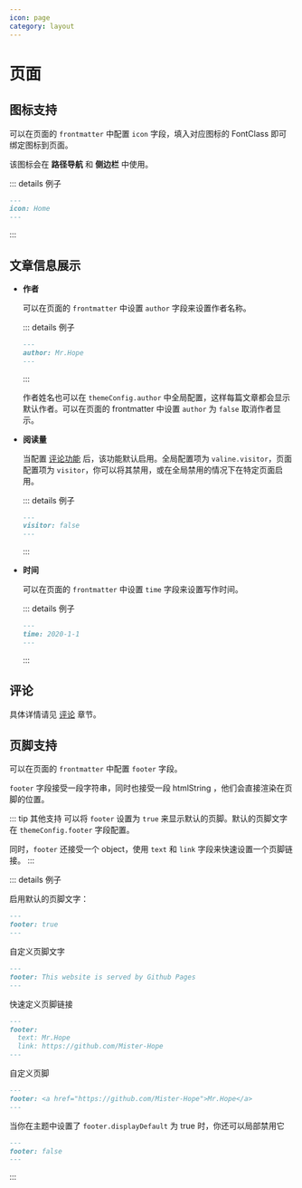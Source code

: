 ```yaml
---
icon: page
category: layout
---
```


# 页面

## 图标支持

可以在页面的 `frontmatter` 中配置 `icon` 字段，填入对应图标的 FontClass 即可绑定图标到页面。

该图标会在 **路径导航** 和 **侧边栏** 中使用。

::: details 例子

```md
---
icon: Home
---
```

:::

## 文章信息展示 <MyBadge text="支持局部配置" />

- **作者** <MyBadge text="支持局部配置" />

  可以在页面的 `frontmatter` 中设置 `author` 字段来设置作者名称。

  ::: details 例子

  ```md
  ---
  author: Mr.Hope
  ---
  ```

  :::

  作者姓名也可以在 `themeConfig.author` 中全局配置，这样每篇文章都会显示默认作者。可以在页面的 frontmatter 中设置 `author` 为 `false` 取消作者显示。

- **阅读量** <MyBadge text="支持局部配置" />

  当配置 [评论功能](../feature/comment.md) 后，该功能默认启用。全局配置项为 `valine.visitor`，页面配置项为 `visitor`，你可以将其禁用，或在全局禁用的情况下在特定页面启用。

  ::: details 例子

  ```md
  ---
  visitor: false
  ---
  ```

  :::

- **时间**

  可以在页面的 `frontmatter` 中设置 `time` 字段来设置写作时间。

  ::: details 例子

  ```md
  ---
  time: 2020-1-1
  ---
  ```

  :::

## 评论

具体详情请见 [评论](../feature/comment.md) 章节。

## 页脚支持 <MyBadge text="支持局部配置" />

可以在页面的 `frontmatter` 中配置 `footer` 字段。

`footer` 字段接受一段字符串，同时也接受一段 htmlString ，他们会直接渲染在页脚的位置。

::: tip 其他支持
可以将 `footer` 设置为 `true` 来显示默认的页脚。默认的页脚文字在 `themeConfig.footer` 字段配置。

同时，`footer` 还接受一个 object，使用 `text` 和 `link` 字段来快速设置一个页脚链接。
:::

::: details 例子

启用默认的页脚文字：

```md
---
footer: true
---
```

自定义页脚文字

```md
---
footer: This website is served by Github Pages
---
```

快速定义页脚链接

```md
---
footer:
  text: Mr.Hope
  link: https://github.com/Mister-Hope
---
```

自定义页脚

```md
---
footer: <a href="https://github.com/Mister-Hope">Mr.Hope</a>
---
```

当你在主题中设置了 `footer.displayDefault` 为 true 时，你还可以局部禁用它

```md
---
footer: false
---
```

:::
